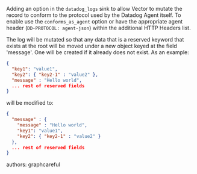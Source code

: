 Adding an option in the `datadog_logs` sink to allow Vector to mutate the record to conform to the
protocol used by the Datadog Agent itself. To enable use the `conforms_as_agent` option or have the
appropriate agent header (`DD-PROTOCOL: agent-json`) within the additional HTTP Headers list.

The log will be mutated so that any data that is a reserved keyword that exists at the root will be
moved under a new object keyed at the field 'message'. One will be created if it already does not
exist. As an example:

```json
{
  "key1": "value1",
  "key2": { "key2-1" : "value2" },
  "message" : "Hello world",
  ... rest of reserved fields
}
```

will be modified to:

```json
{
  "message" : {
    "message" : "Hello world",
    "key1": "value1",
    "key2": { "key2-1" : "value2" }
  },
  ... rest of reserved fields
}
```

authors: graphcareful
